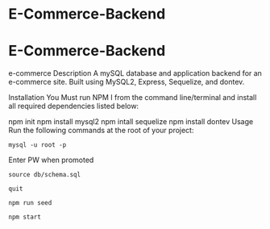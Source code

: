 # E-Commerce-Backend

# E-Commerce-Backend

e-commerce
Description
A mySQL database and application backend for an e-commerce site. Built using MySQL2, Express, Sequelize, and dontev.

Installation
You Must run NPM I from the command line/terminal and install all required dependencies listed below:

npm init
npm install mysql2
npm intall sequelize
npm install dontev
Usage
Run the following commands at the root of your project:

`mysql -u root -p`

Enter PW when promoted

`source db/schema.sql`

`quit`

`npm run seed`

`npm start`

